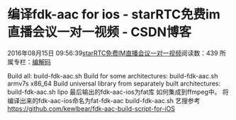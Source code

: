 # 编译fdk-aac for ios - starRTC免费im直播会议一对一视频 - CSDN博客
2016年08月15日 09:56:39[starRTC免费IM直播会议一对一视频](https://me.csdn.net/elesos)阅读数：439
所属专栏：[](https://blog.csdn.net/column/details/.html)[编解码](https://blog.csdn.net/column/details/12721.html)
                
Build all:
build-fdk-aac.sh
Build for some architectures:
build-fdk-aac.sh armv7s x86_64
Build universal library from separately built architectures:
build-fdk-aac.sh lipo
最后输出的fdk-aac-ios为fat库
如何集成到ffmpeg中。
将编译出来的fdk-aac-ios命名为fat-fdk-aac
build-fdk-aac.sh
艺搜参考
https://github.com/kewlbear/fdk-aac-build-script-for-iOS
            
